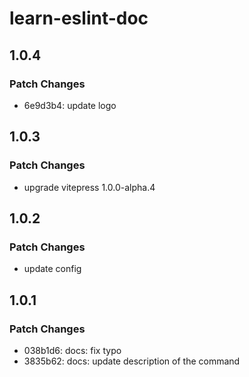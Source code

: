 # learn-eslint-doc

## 1.0.4

### Patch Changes

- 6e9d3b4: update logo

## 1.0.3

### Patch Changes

- upgrade vitepress 1.0.0-alpha.4

## 1.0.2

### Patch Changes

- update config

## 1.0.1

### Patch Changes

- 038b1d6: docs: fix typo
- 3835b62: docs: update description of the command
